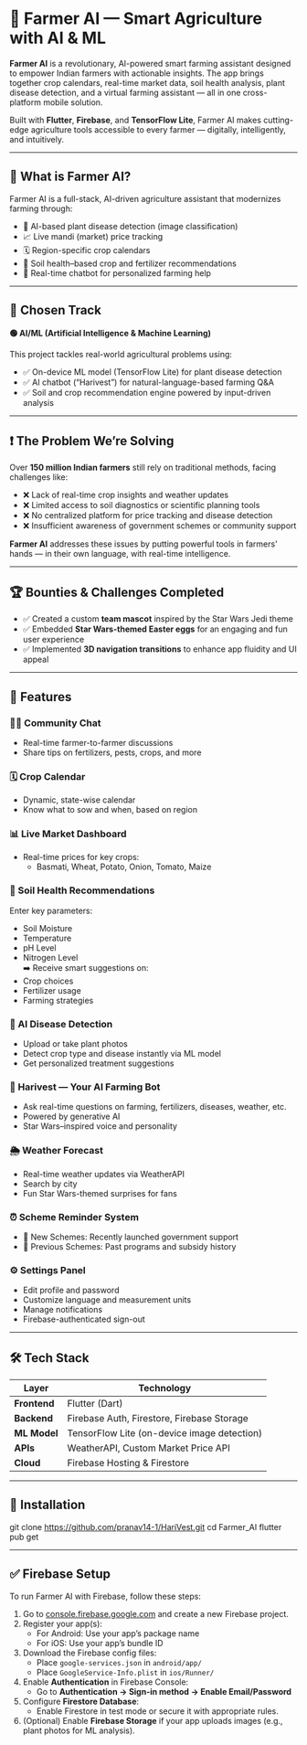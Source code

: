 # 🌾 Farmer AI — Smart Agriculture with AI & ML

**Farmer AI** is a revolutionary, AI-powered smart farming assistant designed to empower Indian farmers with actionable insights. The app brings together crop calendars, real-time market data, soil health analysis, plant disease detection, and a virtual farming assistant — all in one cross-platform mobile solution.

Built with **Flutter**, **Firebase**, and **TensorFlow Lite**, Farmer AI makes cutting-edge agriculture tools accessible to every farmer — digitally, intelligently, and intuitively.

---

## 🧠 What is Farmer AI?

Farmer AI is a full-stack, AI-driven agriculture assistant that modernizes farming through:

- 🌾 AI-based plant disease detection (image classification)
- 📈 Live mandi (market) price tracking
- 🗓️ Region-specific crop calendars
- 🧪 Soil health–based crop and fertilizer recommendations
- 🤖 Real-time chatbot for personalized farming help

---

## 🧭 Chosen Track

**🟢 AI/ML (Artificial Intelligence & Machine Learning)**

This project tackles real-world agricultural problems using:

- ✅ On-device ML model (TensorFlow Lite) for plant disease detection
- ✅ AI chatbot (“Harivest”) for natural-language-based farming Q&A
- ✅ Soil and crop recommendation engine powered by input-driven analysis

---

## ❗ The Problem We’re Solving

Over **150 million Indian farmers** still rely on traditional methods, facing challenges like:

- ❌ Lack of real-time crop insights and weather updates
- ❌ Limited access to soil diagnostics or scientific planning tools
- ❌ No centralized platform for price tracking and disease detection
- ❌ Insufficient awareness of government schemes or community support

**Farmer AI** addresses these issues by putting powerful tools in farmers' hands — in their own language, with real-time intelligence.

---

## 🏆 Bounties & Challenges Completed

- ✅ Created a custom **team mascot** inspired by the Star Wars Jedi theme
- ✅ Embedded **Star Wars-themed Easter eggs** for an engaging and fun user experience
- ✅ Implemented **3D navigation transitions** to enhance app fluidity and UI appeal

---

## 🚀 Features

### 👨‍🌾 Community Chat
- Real-time farmer-to-farmer discussions
- Share tips on fertilizers, pests, crops, and more

### 🗓️ Crop Calendar
- Dynamic, state-wise calendar
- Know what to sow and when, based on region

### 📊 Live Market Dashboard
- Real-time prices for key crops:
  - Basmati, Wheat, Potato, Onion, Tomato, Maize

### 🧪 Soil Health Recommendations
Enter key parameters:
- Soil Moisture
- Temperature
- pH Level
- Nitrogen Level  
➡️ Receive smart suggestions on:
- Crop choices
- Fertilizer usage
- Farming strategies

### 📸 AI Disease Detection
- Upload or take plant photos
- Detect crop type and disease instantly via ML model
- Get personalized treatment suggestions

### 🤖 Harivest — Your AI Farming Bot
- Ask real-time questions on farming, fertilizers, diseases, weather, etc.
- Powered by generative AI
- Star Wars–inspired voice and personality

### 🌦️ Weather Forecast
- Real-time weather updates via WeatherAPI
- Search by city
- Fun Star Wars-themed surprises for fans

### ⏰ Scheme Reminder System
- 🔔 New Schemes: Recently launched government support
- 📜 Previous Schemes: Past programs and subsidy history

### ⚙️ Settings Panel
- Edit profile and password
- Customize language and measurement units
- Manage notifications
- Firebase-authenticated sign-out

---

## 🛠️ Tech Stack

| Layer         | Technology                                  |
|---------------|---------------------------------------------|
| **Frontend**  | Flutter (Dart)                              |
| **Backend**   | Firebase Auth, Firestore, Firebase Storage  |
| **ML Model**  | TensorFlow Lite (on-device image detection) |
| **APIs**      | WeatherAPI, Custom Market Price API         |
| **Cloud**     | Firebase Hosting & Firestore                |

---

## 📁 Installation

git clone https://github.com/pranav14-1/HariVest.git
cd Farmer_AI
flutter pub get

---

## ✅ Firebase Setup

To run Farmer AI with Firebase, follow these steps:

1. Go to [console.firebase.google.com](https://console.firebase.google.com/) and create a new Firebase project.
2. Register your app(s):
   - For Android: Use your app’s package name
   - For iOS: Use your app’s bundle ID
3. Download the Firebase config files:
   - Place `google-services.json` in `android/app/`
   - Place `GoogleService-Info.plist` in `ios/Runner/`
4. Enable **Authentication** in Firebase Console:
   - Go to **Authentication → Sign-in method → Enable Email/Password**
5. Configure **Firestore Database**:
   - Enable Firestore in test mode or secure it with appropriate rules.
6. (Optional) Enable **Firebase Storage** if your app uploads images (e.g., plant photos for ML analysis).

